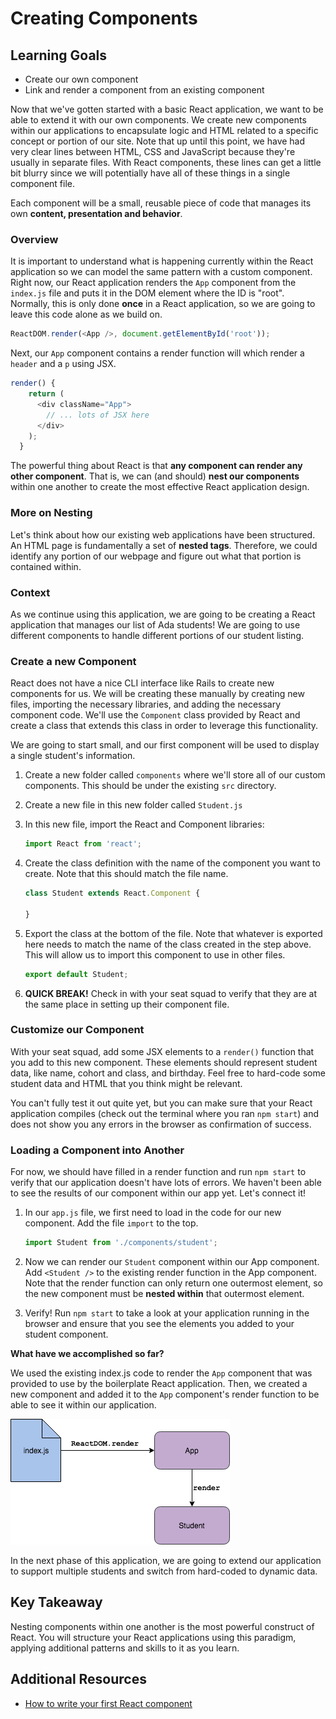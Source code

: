 # Creating Components

## Learning Goals
- Create our own component
- Link and render a component from an existing component

Now that we've gotten started with a basic React application, we want to be able to extend it with our own components. We create new components within our applications to encapsulate logic and HTML related to a specific concept or portion of our site. Note that up until this point, we have had very clear lines between HTML, CSS and JavaScript because they're usually in separate files. With React components, these lines can get a little bit blurry since we will potentially have all of these things in a single component file.

Each component will be a small, reusable piece of code that manages its own **content, presentation and behavior**.

### Overview
It is important to understand what is happening currently within the React application so we can model the same pattern with a custom component. Right now, our React application renders the `App` component from the `index.js` file and puts it in the DOM element where the ID is "root". Normally, this is only done **once** in a React application, so we are going to leave this code alone as we build on.

```javascript
ReactDOM.render(<App />, document.getElementById('root'));
```

Next, our `App` component contains a render function will which render a `header` and a `p` using JSX.

```javascript
render() {
    return (
      <div className="App">
        // ... lots of JSX here
      </div>
    );
  }
```

The powerful thing about React is that **any component can render any other component**. That is, we can (and should) **nest our components** within one another to create the most effective React application design.

### More on Nesting

Let's think about how our existing web applications have been structured. An HTML page is fundamentally a set of **nested tags**. Therefore, we could identify any portion of our webpage and figure out what that portion is contained within.

### Context
As we continue using this application, we are going to be creating a React application that manages our list of Ada students! We are going to use different components to handle different portions of our student listing.

### Create a new Component
React does not have a nice CLI interface like Rails to create new components for us. We will be creating these manually by creating new files, importing the necessary libraries, and adding the necessary component code. We'll use the `Component` class provided by React and create a class that extends this class in order to leverage this functionality.

We are going to start small, and our first component will be used to display a single student's information.

1. Create a new folder called `components` where we'll store all of our custom components. This should be under the existing `src` directory.

1. Create a new file in this new folder called `Student.js`

1. In this new file, import the React and Component libraries:
    ```javascript
    import React from 'react';
    ```

1. Create the class definition with the name of the component you want to create. Note that this should match the file name.
    ```javascript
    class Student extends React.Component {

    }
    ```

1. Export the class at the bottom of the file. Note that whatever is exported here needs to match the name of the class created in the step above. This will allow us to import this component to use in other files.
    ```JavaScript
    export default Student;
    ```

1. **QUICK BREAK!** Check in with your seat squad to verify that they are at the same place in setting up their component file.

### Customize our Component

With your seat squad, add some JSX elements to a `render()` function that you add to this new component. These elements should represent student data, like name, cohort and class, and birthday. Feel free to hard-code some student data and HTML that you think might be relevant.

You can't fully test it out quite yet, but you can make sure that your React application compiles (check out the terminal where you ran `npm start`) and does not show you any errors in the browser as confirmation of success.

### Loading a Component into Another
For now, we should have filled in a render function and run `npm start` to verify that our application doesn't have lots of errors. We haven't been able to see the results of our component within our app yet. Let's connect it!

1. In our `app.js` file, we first need to load in the code for our new component. Add the file `import` to the top.
    ```JavaScript
    import Student from './components/student';
    ```

1. Now we can render our `Student` component within our App component. Add `<Student />` to the existing render function in the App component. Note that the render function can only return one outermost element, so the new component must be **nested within** that outermost element.

1. Verify! Run `npm start` to take a look at your application running in the browser and ensure that you see the elements you added to your student component.

**What have we accomplished so far?**

We used the existing index.js code to render the `App` component that was provided to use by the boilerplate React application. Then, we created a new component and added it to the `App` component's render function to be able to see it within our application.

![basic component setup](images/basic-components.png)

In the next phase of this application, we are going to extend our application to support multiple students and switch from hard-coded to dynamic data.

## Key Takeaway
Nesting components within one another is the most powerful construct of React. You will structure your React applications using this paradigm, applying additional patterns and skills to it as you learn.

## Additional Resources
- [How to write your first React component](https://medium.freecodecamp.org/how-to-write-your-first-react-js-component-d728d759cabc)
